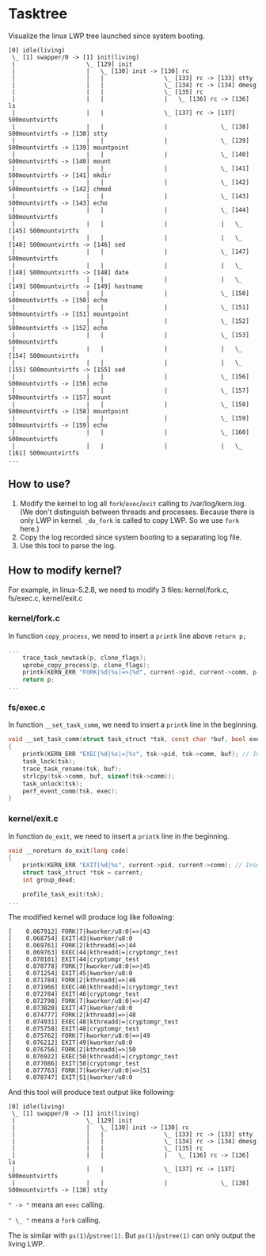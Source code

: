 # Tasktree

Visualize the linux LWP tree launched since system booting.

```
[0] idle(living)
 \_ [1] swapper/0 -> [1] init(living)
 |                    \_ [129] init
 |                    |   \_ [130] init -> [130] rc
 |                    |   |                 \_ [133] rc -> [133] stty
 |                    |   |                 \_ [134] rc -> [134] dmesg
 |                    |   |                 \_ [135] rc
 |                    |   |                 |   \_ [136] rc -> [136] ls
 |                    |   |                 \_ [137] rc -> [137] S00mountvirtfs
 |                    |   |                 |               \_ [138] S00mountvirtfs -> [138] stty
 |                    |   |                 |               \_ [139] S00mountvirtfs -> [139] mountpoint
 |                    |   |                 |               \_ [140] S00mountvirtfs -> [140] mount
 |                    |   |                 |               \_ [141] S00mountvirtfs -> [141] mkdir
 |                    |   |                 |               \_ [142] S00mountvirtfs -> [142] chmod
 |                    |   |                 |               \_ [143] S00mountvirtfs -> [143] echo
 |                    |   |                 |               \_ [144] S00mountvirtfs
 |                    |   |                 |               |   \_ [145] S00mountvirtfs
 |                    |   |                 |               |   \_ [146] S00mountvirtfs -> [146] sed
 |                    |   |                 |               \_ [147] S00mountvirtfs
 |                    |   |                 |               |   \_ [148] S00mountvirtfs -> [148] date
 |                    |   |                 |               |   \_ [149] S00mountvirtfs -> [149] hostname
 |                    |   |                 |               \_ [150] S00mountvirtfs -> [150] echo
 |                    |   |                 |               \_ [151] S00mountvirtfs -> [151] mountpoint
 |                    |   |                 |               \_ [152] S00mountvirtfs -> [152] echo
 |                    |   |                 |               \_ [153] S00mountvirtfs
 |                    |   |                 |               |   \_ [154] S00mountvirtfs
 |                    |   |                 |               |   \_ [155] S00mountvirtfs -> [155] sed
 |                    |   |                 |               \_ [156] S00mountvirtfs -> [156] echo
 |                    |   |                 |               \_ [157] S00mountvirtfs -> [157] mount
 |                    |   |                 |               \_ [158] S00mountvirtfs -> [158] mountpoint
 |                    |   |                 |               \_ [159] S00mountvirtfs -> [159] echo
 |                    |   |                 |               \_ [160] S00mountvirtfs
 |                    |   |                 |               |   \_ [161] S00mountvirtfs
...
```

## How to use?

1. Modify the kernel to log all `fork`/`exec`/`exit` calling to /var/log/kern.log. (We don't distinguish between threads and processes. Because there is only LWP in kernel. `_do_fork` is called to copy LWP. So we use `fork` here.)
2. Copy the log recorded since system booting to a separating log file.
3. Use this tool to parse the log.

## How to modify kernel?

For example, in linux-5.2.8, we need to modify 3 files: kernel/fork.c, fs/exec.c, kernel/exit.c

### kernel/fork.c

In function `copy_process`, we need to insert a `printk` line above `return p;`

```c
...
    trace_task_newtask(p, clone_flags);
    uprobe_copy_process(p, clone_flags);
    printk(KERN_ERR "FORK|%d|%s|=>|%d", current->pid, current->comm, p->pid); // Inserted here!
    return p;
...
```

### fs/exec.c

In function `__set_task_comm`, we need to insert a `printk` line in the beginning.

```c
void __set_task_comm(struct task_struct *tsk, const char *buf, bool exec)
{       
    printk(KERN_ERR "EXEC|%d|%s|=|%s", tsk->pid, tsk->comm, buf); // Inserted here!
    task_lock(tsk);
    trace_task_rename(tsk, buf);
    strlcpy(tsk->comm, buf, sizeof(tsk->comm));
    task_unlock(tsk);
    perf_event_comm(tsk, exec);
}
```

### kernel/exit.c

In function `do_exit`, we need to insert a `printk` line in the beginning.

```c
void __noreturn do_exit(long code)
{       
    printk(KERN_ERR "EXIT|%d|%s", current->pid, current->comm); // Inserted here!
    struct task_struct *tsk = current;
    int group_dead;

    profile_task_exit(tsk);
...
```

The modified kernel will produce log like following:

```
[    0.067912] FORK|7|kworker/u8:0|=>|43
[    0.068754] EXIT|43|kworker/u8:0
[    0.069761] FORK|2|kthreadd|=>|44
[    0.069763] EXEC|44|kthreadd|=|cryptomgr_test
[    0.070101] EXIT|44|cryptomgr_test
[    0.070778] FORK|7|kworker/u8:0|=>|45
[    0.071254] EXIT|45|kworker/u8:0
[    0.071784] FORK|2|kthreadd|=>|46
[    0.071966] EXEC|46|kthreadd|=|cryptomgr_test
[    0.072784] EXIT|46|cryptomgr_test
[    0.072798] FORK|7|kworker/u8:0|=>|47
[    0.073820] EXIT|47|kworker/u8:0
[    0.074777] FORK|2|kthreadd|=>|48
[    0.074931] EXEC|48|kthreadd|=|cryptomgr_test
[    0.075758] EXIT|48|cryptomgr_test
[    0.075762] FORK|7|kworker/u8:0|=>|49
[    0.076212] EXIT|49|kworker/u8:0
[    0.076756] FORK|2|kthreadd|=>|50
[    0.076922] EXEC|50|kthreadd|=|cryptomgr_test
[    0.077086] EXIT|50|cryptomgr_test
[    0.077763] FORK|7|kworker/u8:0|=>|51
[    0.078747] EXIT|51|kworker/u8:0
```

And this tool will produce text output like following:

```
[0] idle(living)
 \_ [1] swapper/0 -> [1] init(living)
 |                    \_ [129] init
 |                    |   \_ [130] init -> [130] rc
 |                    |   |                 \_ [133] rc -> [133] stty
 |                    |   |                 \_ [134] rc -> [134] dmesg
 |                    |   |                 \_ [135] rc
 |                    |   |                 |   \_ [136] rc -> [136] ls
 |                    |   |                 \_ [137] rc -> [137] S00mountvirtfs
 |                    |   |                 |               \_ [138] S00mountvirtfs -> [138] stty
 ```

`" -> "` means an `exec` calling. 

`" \_ "` means a `fork` calling.

The is similar with `ps(1)`/`pstree(1)`. But `ps(1)`/`pstree(1)` can only output the living LWP.